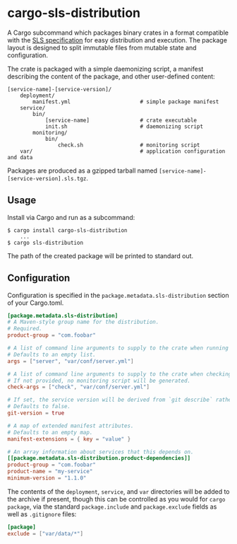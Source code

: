 # cargo-sls-distribution

A Cargo subcommand which packages binary crates in a format compatible with the [SLS specification][SLS] for easy
distribution and execution. The package layout is designed to split immutable files from mutable state and
configuration.

The crate is packaged with a simple daemonizing script, a manifest describing the content of the package, and other
user-defined content:

```
[service-name]-[service-version]/
    deployment/
        manifest.yml                      # simple package manifest
    service/
        bin/
            [service-name]                # crate executable
            init.sh                       # daemonizing script
        monitoring/
            bin/
                check.sh                  # monitoring script
    var/                                  # application configuration and data
```

Packages are produced as a gzipped tarball named `[service-name]-[service-version].sls.tgz`.

[SLS]: https://github.com/palantir/sls-spec

## Usage

Install via Cargo and run as a subcommand:

```
$ cargo install cargo-sls-distribution
    ...
$ cargo sls-distribution
```

The path of the created package will be printed to standard out.

## Configuration

Configuration is specified in the `package.metadata.sls-distribution` section of your Cargo.toml.

```toml
[package.metadata.sls-distribution]
# A Maven-style group name for the distribution.
# Required.
product-group = "com.foobar"

# A list of command line arguments to supply to the crate when running it.
# Defaults to an empty list.
args = ["server", "var/conf/server.yml"]

# A list of command line arguments to supply to the crate when checking its status.
# If not provided, no monitoring script will be generated.
check-args = ["check", "var/conf/server.yml"]

# If set, the service version will be derived from `git describe` rather than the Cargo package version.
# Defaults to false.
git-version = true

# A map of extended manifest attributes.
# Defaults to an empty map.
manifest-extensions = { key = "value" }

# An array information about services that this depends on.
[[package.metadata.sls-distribution.product-dependencies]]
product-group = "com.foobar"
product-name = "my-service"
minimum-version = "1.1.0"
```

The contents of the `deployment`, `service`, and `var` directories will be added to the archive if present, though this
can be controlled as you would for `cargo package`, via the standard `package.include` and `package.exclude` fields as
well as `.gitignore` files:

```toml
[package]
exclude = ["var/data/*"]
```
